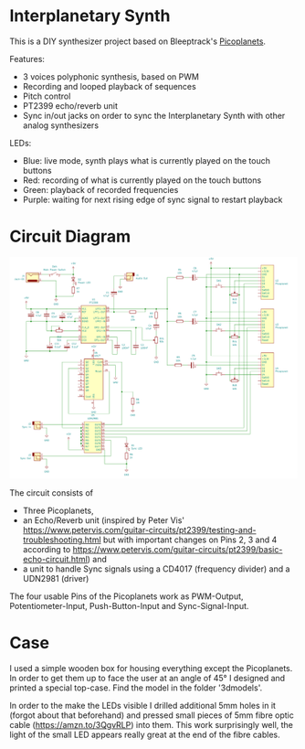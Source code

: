 # Interplanetary Synth

This is a DIY synthesizer project based on Bleeptrack's [Picoplanets](https://github.com/bleeptrack/picoplanet).

Features:
- 3 voices polyphonic synthesis, based on PWM
- Recording and looped playback of sequences
- Pitch control
- PT2399 echo/reverb unit
- Sync in/out jacks on order to sync the Interplanetary Synth with other analog synthesizers

LEDs:
- Blue: live mode, synth plays what is currently played on the touch buttons
- Red: recording of what is currently played on the touch buttons
- Green: playback of recorded frequencies
- Purple: waiting for next rising edge of sync signal to restart playback

# Circuit Diagram

![Circuit Diagram of the Interplanetary Synth](circuit.png)

The circuit consists of
- Three Picoplanets,
- an Echo/Reverb unit (inspired by Peter Vis' https://www.petervis.com/guitar-circuits/pt2399/testing-and-troubleshooting.html but with important changes on Pins 2, 3 and 4 according to https://www.petervis.com/guitar-circuits/pt2399/basic-echo-circuit.html) and
- a unit to handle Sync signals using a CD4017 (frequency divider) and a UDN2981 (driver)

The four usable Pins of the Picoplanets work as PWM-Output, Potentiometer-Input, Push-Button-Input and Sync-Signal-Input.

# Case

I used a simple wooden box for housing everything except the Picoplanets. In order to get them up to face the user at an angle of 45° I designed and printed a special top-case. Find the model in the folder '3dmodels'.

In order to the make the LEDs visible I drilled additional 5mm holes in it (forgot about that beforehand) and pressed small pieces of 5mm fibre optic cable (https://amzn.to/3QgvRLP) into them. This work surprisingly well, the light of the small LED appears really great at the end of the fibre cables.
